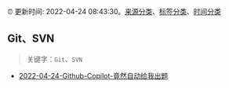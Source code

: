 :alarm_clock: 更新时间: 2022-04-24 08:43:30。[来源分类](../README.md)、[标签分类](../TAGS.md)、[时间分类](../TIMELINE.md)

## Git、SVN


> 关键字：`Git`、`SVN`



- [2022-04-24-Github-Copilot-竟然自动给我出题](https://www.v2ex.com/t/848932) 